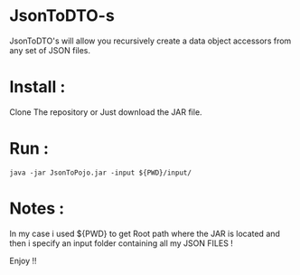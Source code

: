 # JsonToDTO-s
JsonToDTO's will allow you recursively create a data object accessors from any set of JSON files. 

# Install :
Clone The repository or Just download the JAR file.

# Run :
```Shell
java -jar JsonToPojo.jar -input ${PWD}/input/
```

# Notes : 
In my case i used ${PWD} to get Root path where the JAR is located and then i specify an input folder containing all my JSON FILES !  

Enjoy !!
